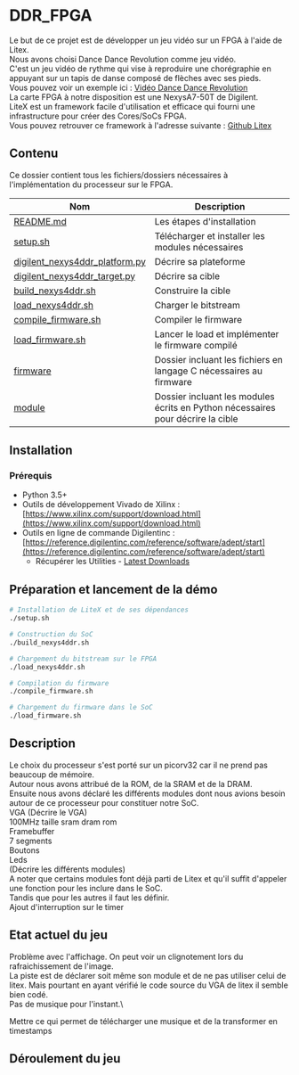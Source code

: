 # DDR_FPGA

Le but de ce projet est de développer un jeu vidéo sur un FPGA à l'aide de Litex.\
Nous avons choisi Dance Dance Revolution comme jeu vidéo.\
C'est un jeu vidéo de rythme qui vise à reproduire une chorégraphie en appuyant sur un tapis de danse composé de flèches avec ses pieds.\
Vous pouvez voir un exemple ici : [Vidéo Dance Dance Revolution](https://www.youtube.com/watch?v=T2e1tsnKkiI)\
La carte FPGA à notre disposition est une NexysA7-50T de Digilent.\
LiteX est un framework facile d'utilisation et efficace qui fourni une infrastructure pour créer des Cores/SoCs FPGA.\
Vous pouvez retrouver ce framework à l'adresse suivante : [Github Litex](https://github.com/enjoy-digital/litex) 

## Contenu

Ce dossier contient tous les fichiers/dossiers nécessaires à l'implémentation du processeur sur le FPGA.

| Nom                     | Description                                                                  |
|-------------------------|------------------------------------------------------------------------------|
| [README.md](README.md)  | Les étapes d'installation                                                    |
| [setup.sh](setup.sh)    | Télécharger et installer les modules nécessaires                             |
| [digilent_nexys4ddr_platform.py](digilent_nexys4ddr_platform.py) | Décrire sa plateforme               |
| [digilent_nexys4ddr_target.py](digilent_nexys4ddr_target.py) | Décrire sa cible                        |
| [build_nexys4ddr.sh](build_nexys4ddr.sh) | Construire la cible                                         |
| [load_nexys4ddr.sh](load_nexys4ddr.sh)      | Charger le bitstream                                     |
| [compile_firmware.sh](compile_firmware.sh)        | Compiler le firmware                               |
| [load_firmware.sh](load_firmware.sh)  | Lancer le load et implémenter le firmware compilé              |
| [firmware](firmware)    | Dossier incluant les fichiers en langage C nécessaires au firmware           |
| [module](module)    | Dossier incluant les modules écrits en Python nécessaires pour décrire la cible  |


## Installation

### Prérequis

- Python 3.5+
- Outils de développement Vivado de Xilinx : [https://www.xilinx.com/support/download.html](https://www.xilinx.com/support/download.html)
- Outils en ligne de commande Digilentinc : [https://reference.digilentinc.com/reference/software/adept/start](https://reference.digilentinc.com/reference/software/adept/start)
  - Récupérer les Utilities - [Latest Downloads](#)

## Préparation et lancement de la démo

```bash
# Installation de LiteX et de ses dépendances
./setup.sh

# Construction du SoC
./build_nexys4ddr.sh

# Chargement du bitstream sur le FPGA
./load_nexys4ddr.sh

# Compilation du firmware
./compile_firmware.sh

# Chargement du firmware dans le SoC
./load_firmware.sh
```
## Description
Le choix du processeur s'est porté sur un picorv32 car il ne prend pas beaucoup de mémoire.\
Autour nous avons attribué de la ROM, de la SRAM et de la DRAM.\
Ensuite nous avons déclaré les différents modules dont nous avions besoin autour de ce processeur pour constituer notre SoC.\
VGA (Décrire le VGA)\
100MHz taille sram dram rom \
Framebuffer\
7 segments\
Boutons\
Leds\
(Décrire les différents modules)\
A noter que certains modules font déjà parti de Litex et qu'il suffit d'appeler une fonction pour les inclure dans le SoC.\
Tandis que pour les autres il faut les définir.\
Ajout d'interruption sur le timer

## Etat actuel du jeu
Problème avec l'affichage. On peut voir un clignotement lors du rafraichissement de l'image.\
La piste est de déclarer soit même son module et de ne pas utiliser celui de litex. Mais pourtant en ayant vérifié le code source du VGA de litex il semble bien codé.\
Pas de musique pour l'instant.\

Mettre ce qui permet de télécharger une musique et de la transformer en timestamps

## Déroulement du jeu



